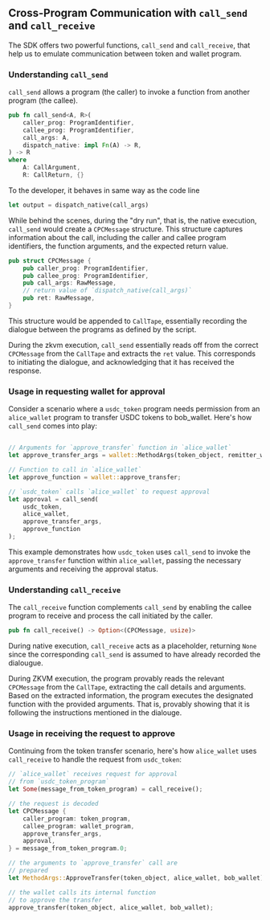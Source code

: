 ## Cross-Program Communication with `call_send` and `call_receive`
The SDK offers two powerful functions, `call_send` and `call_receive`, that help us to emulate communication between token and wallet program.

### Understanding `call_send`
`call_send` allows a program (the caller) to invoke a function from another program (the callee). 
```rust
pub fn call_send<A, R>(
    caller_prog: ProgramIdentifier,
    callee_prog: ProgramIdentifier,
    call_args: A,
    dispatch_native: impl Fn(A) -> R,
) -> R
where
    A: CallArgument,
    R: CallReturn, {}
```
To the developer, it behaves in same way as the code line
```rust
let output = dispatch_native(call_args)
```
While behind the scenes, during the "dry run", that is, the native execution, `call_send` would create a `CPCMessage` structure. This structure captures information about the call, including the caller and callee program identifiers, the function arguments, and the expected return value.

```rust
pub struct CPCMessage {
    pub caller_prog: ProgramIdentifier,
    pub callee_prog: ProgramIdentifier,
    pub call_args: RawMessage,
    // return value of `dispatch_native(call_args)`
    pub ret: RawMessage,
}
```
This structure would be appended to `CallTape`, essentially recording the dialogue between the programs as defined by the script.

During the zkvm execution, `call_send` essentially reads off from the correct `CPCMessage` from the  `CallTape` and extracts the `ret` value. This corresponds to initiating the dialogue, and acknowledging that it has received the response.

### Usage in requesting wallet for approval

Consider a scenario where a `usdc_token` program needs permission from an `alice_wallet` program to transfer USDC tokens to bob_wallet. Here's how `call_send` comes into play:

```rust

// Arguments for `approve_transfer` function in `alice_wallet`
let approve_transfer_args = wallet::MethodArgs(token_object, remitter_wallet, remittee_wallet);

// Function to call in `alice_wallet`
let approve_function = wallet::approve_transfer;

// `usdc_token` calls `alice_wallet` to request approval
let approval = call_send(
    usdc_token,
    alice_wallet,
    approve_transfer_args,
    approve_function
);
```
This example demonstrates how `usdc_token` uses `call_send` to invoke the `approve_transfer` function within `alice_wallet`, passing the necessary arguments and receiving the approval status.

### Understanding `call_receive`

The `call_receive` function complements `call_send` by enabling the callee program to receive and process the call initiated by the caller.

```rust
pub fn call_receive() -> Option<(CPCMessage, usize)>
```

During native execution, `call_receive` acts as a placeholder, returning `None` since the corresponding `call_send` is assumed to have already recorded the dialougue.

During ZKVM execution, the program provably reads the relevant `CPCMessage` from the `CallTape`, extracting the call details and arguments. Based on the extracted information, the program executes the designated function with the provided arguments. That is, provably showing that it is following the instructions mentioned in the dialouge.

### Usage in receiving the request to approve

Continuing from the token transfer scenario, here's how `alice_wallet` uses `call_receive` to handle the request from `usdc_token`:


```rust
// `alice_wallet` receives request for approval
// from `usdc_token_program`
let Some(message_from_token_program) = call_receive();

// the request is decoded
let CPCMessage {
    caller_program: token_program,
    callee_program: wallet_program,
    approve_transfer_args,
    approval,
} = message_from_token_program.0;

// the arguments to `approve_transfer` call are 
// prepared
let MethodArgs::ApproveTransfer(token_object, alice_wallet, bob_wallet) = approve_call_args;

// the wallet calls its internal function
// to approve the transfer
approve_transfer(token_object, alice_wallet, bob_wallet);
```
